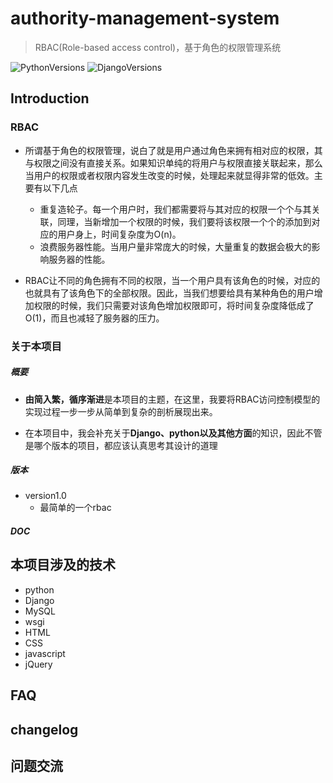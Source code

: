 # authority-management-system

> RBAC(Role-based access control)，基于角色的权限管理系统

![PythonVersions](https://img.shields.io/badge/python%20-3.5%2B-blue.svg)
![DjangoVersions](https://img.shields.io/badge/Django%20-1.11%2B-green.svg)

## Introduction
### RBAC
- 所谓基于角色的权限管理，说白了就是用户通过角色来拥有相对应的权限，其与权限之间没有直接关系。如果知识单纯的将用户与权限直接关联起来，那么当用户的权限或者权限内容发生改变的时候，处理起来就显得非常的低效。主要有以下几点
	- 重复造轮子。每一个用户时，我们都需要将与其对应的权限一个个与其关联，同理，当新增加一个权限的时候，我们要将该权限一个个的添加到对应的用户身上，时间复杂度为O(n)。
	- 浪费服务器性能。当用户量非常庞大的时候，大量重复的数据会极大的影响服务器的性能。

- RBAC让不同的角色拥有不同的权限，当一个用户具有该角色的时候，对应的也就具有了该角色下的全部权限。因此，当我们想要给具有某种角色的用户增加权限的时候，我们只需要对该角色增加权限即可，将时间复杂度降低成了O(1)，而且也减轻了服务器的压力。


### 关于本项目
##### 概要
- **由简入繁，循序渐进**是本项目的主题，在这里，我要将RBAC访问控制模型的实现过程一步一步从简单到复杂的剖析展现出来。

- 在本项目中，我会补充关于**Django、python以及其他方面**的知识，因此不管是哪个版本的项目，都应该认真思考其设计的道理

##### 版本
- version1.0
	- 最简单的一个rbac



 

##### DOC

## 本项目涉及的技术
- python
- Django
- MySQL
- wsgi
- HTML
- CSS
- javascript
- jQuery



## FAQ

## changelog

## 问题交流



  



